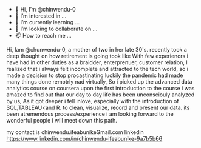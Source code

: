 - 👋 Hi, I’m @chinwendu-0
- 👀 I’m interested in ...
- 🌱 I’m currently learning ...
- 💞️ I’m looking to collaborate on ...
- 📫 How to reach me ...

<!---
chinwendu-0/chinwendu-0 is a ✨ special ✨ repository because its `README.md` (this file) appears on your GitHub profile.
You can click the Preview link to take a look at your changes.
--->

Hi, Iam @chunwendu-0, a mother of two in her late 30's. recently took a deep thought on how retirement is going took like
With few experiencrs i have had in other duties as a braidder, enterprenuer, customer relation,
I realized that i always felt incomplete and attracted to the tech world, so i made a decision to stop procastinating
luckily the pandemic had made many things done remotrly nad virtually,
So i picked up the advanced data analytics course on coursera
upon the first introduction to the course i was amazed to find out that our day to day life has been unconsciouly analyzed by us,
As it got deeper i fell inlove, especially with the introduction of SQL,TABLEAU<and R. to clean, visualize, record and present our data. its been atremendous process/experience
i am looking forward to the wonderful people i will meet down this path.

my contact is chinwendu.ifeabunikeGmail.com
linkedin https://www.linkedin.com/in/chinwendu-ifeabunike-9a7b5b66
